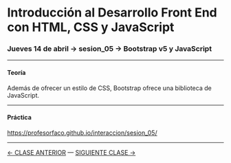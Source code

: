 # Introducción al Desarrollo Front End con HTML, CSS y JavaScript

### Jueves 14 de abril → sesion_05 → Bootstrap v5 y JavaScript 

- - - - - - - - 

#### Teoría

Además de ofrecer un estilo de CSS, Bootstrap ofrece una biblioteca de JavaScript.


- - - - - - -

#### Práctica

https://profesorfaco.github.io/interaccion/sesion_05/

- - - - - - - 

[← CLASE ANTERIOR](https://github.com/profesorfaco/front-end/tree/main/sesion_04) — [SIGUIENTE CLASE →](https://github.com/profesorfaco/front-end/tree/main/sesion_06)
